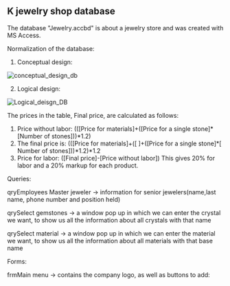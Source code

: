 K jewelry shop database
------------------------

The database "Jewelry.accbd" is about a jewelry store and was created with MS Access. 

 
Normalization of the database:

1. Conceptual design:

![conceptual_design_db](https://github.com/user-attachments/assets/80d1c07d-74e9-4e37-828d-fc12f17207d0)

2. Logical design:

![Logical_deisgn_DB](https://github.com/user-attachments/assets/fcc6e8c4-e504-4b35-ae8f-60e713f2cb8c)

The prices in the table, Final price, are calculated as follows: 
1. Price without labor: (([Price for materials]+([Price for a single stone]*[Number of stones]))*1.2) 
2. The final price is: (([Price for materials]+([ ]+([Price for a single stone]*[ Number of stones]))*1.2)*1.2
3. Price for labor: ([Final price]-[Price without labor])
This gives 20% for labor and a 20% markup for each product.


Queries:
 
qryEmployees Master jeweler -> information for senior jewelers(name,last name, phone number and position held) 

qrySelect gemstones -> a window pop up in which we can enter the crystal we want, to show us all the information about all crystals with that name

qrySelect material -> a window pop up in which we can enter the material we want, to show us all the information about all materials with that base name

Forms:

 frmMain menu -> contains the company logo, as well as buttons to add:

